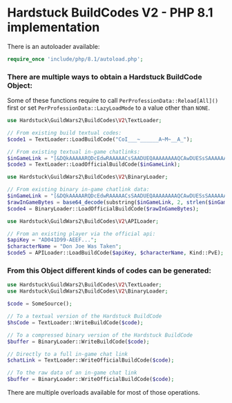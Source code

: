 # Hardstuck BuildCodes V2 - PHP 8.1 implementation

There is an autoloader available: 
```php
require_once 'include/php/8.1/autoload.php';
```

### There are multiple ways to obtain a Hardstuck BuildCode Object:

Some of these functions require to call `PerProfessionData::Reload[All]()` first or set `PerProfessionData::LazyLoadMode` to a value other than `NONE`.

```php
use Hardstuck\GuildWars2\BuildCodes\V2\TextLoader;

// From existing build textual codes:
$code1 = TextLoader::LoadBuildCode("CoI___~______A~M~__A_");

// From existing textual in-game chatlinks:
$inGameLink = "[&DQkAAAAARQDcEdwRAAAAACsSAADUEQAAAAAAAAQCAwDUESsSAAAAAAAAAAA=]";
$code3 = TextLoader::LoadOfficialBuildCode($inGameLink);
```

```php
use Hardstuck\GuildWars2\BuildCodes\V2\BinaryLoader;

// From existing binary in-game chatlink data:
$inGameLink = "[&DQkAAAAARQDcEdwRAAAAACsSAADUEQAAAAAAAAQCAwDUESsSAAAAAAAAAAA=]";
$rawInGameBytes = base64_decode(substring($inGameLink, 2, strlen($inGameLink) - 3));
$code4 = BinaryLoader::LoadOfficialBuildCode($rawInGameBytes);
```

```php
use Hardstuck\GuildWars2\BuildCodes\V2\APILoader;

// From an existing player via the official api:
$apiKey = "AD041D99-AEEF...";
$characterName = "Don Joe Was Taken";
$code5 = APILoader::LoadBuildCode($apiKey, $characterName, Kind::PvE);
```

### From this Object different kinds of codes can be generated:

```php
use Hardstuck\GuildWars2\BuildCodes\V2\TextLoader;
use Hardstuck\GuildWars2\BuildCodes\V2\BinaryLoader;

$code = SomeSource();

// To a textual version of the Hardstuck BuildCode
$hsCode = TextLoader::WriteBuildCode($code);

// To a compressed binary version of the Hardstuck BuildCode
$buffer = BinaryLoader::WriteBuildCode($code);

// Directly to a full in-game chat link
$chatLink = TextLoader::WriteOfficialBuildCode($code);

// To the raw data of an in-game chat link
$buffer = BinaryLoader::WriteOfficialBuildCode($code);
```

There are multiple overloads available for most of those operations.